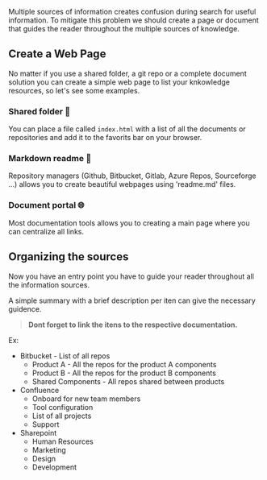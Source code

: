 Multiple sources of information creates confusion during search for useful information. To mitigate this problem we should create a page or document that guides the reader throughout the multiple sources of knowledge.

## Create a Web Page

No matter if you use a shared folder, a git repo or a complete document solution you can create a simple web page to list your knkowledge resources, so let's see some examples.

### Shared folder 📂

You can place a file called `index.html` with a list of all the documents or repositories and add it to the favorits bar on your browser.

### Markdown readme 📃

Repository managers (Github, Bitbucket, Gitlab, Azure Repos, Sourceforge ...) allows you to create beautiful webpages using 'readme.md' files.

### Document portal 🌐

Most documentation tools allows you to creating a main page where you can centralize all links. 

## Organizing the sources

Now you have an entry point you have to guide your reader throughout all the information sources.

A simple summary with a brief description per iten can give the necessary guidence. 

> **Dont forget to link the itens to the respective documentation.**

Ex:

- Bitbucket - List of all repos 
	- Product A - All the repos for the product A components
	- Product B - All the repos for the product B components
	- Shared Components - All repos shared between products
- Confluence
	- Onboard for new team members 
	- Tool configuration
	- List of all projects
	- Support
- Sharepoint
	- Human Resources
	- Marketing
	- Design
	- Development

